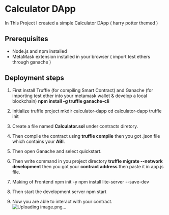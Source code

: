 # Calculator DApp
In This Project I created a simple Calculator DApp ( harry potter themed )

## Prerequisites
- Node.js and npm installed
- MetaMask extension installed in your browser ( import test ethers through ganache )

## Deployment steps

1. First install Truffle (for compiling Smart Contract) and Ganache (for importing test ether into your metamask wallet & develop a local blockchain)
  **npm install -g truffle ganache-cli**
   
2. Initialize truffle project
   mkdir calculator-dapp
   cd calculator-dapp
   truffle init

3. Create a file named **Calculator.sol** under contracts diretory.

4. Then compile the contract using
   **truffle compile**
   then you got .json file which contains your **ABI**.

5. Then open Ganache and select quickstart.

6. Then write command in you project directory
   **truffle migrate --network development**
   then you got your **contract address** then paste it in app.js file.

7. Making of Frontend
   npm init -y
   npm install lite-server --save-dev

8. Then start the development server
   npm start

9. Now you are able to interact with your contract.
![Uploading image.png…]()

    

   
   
